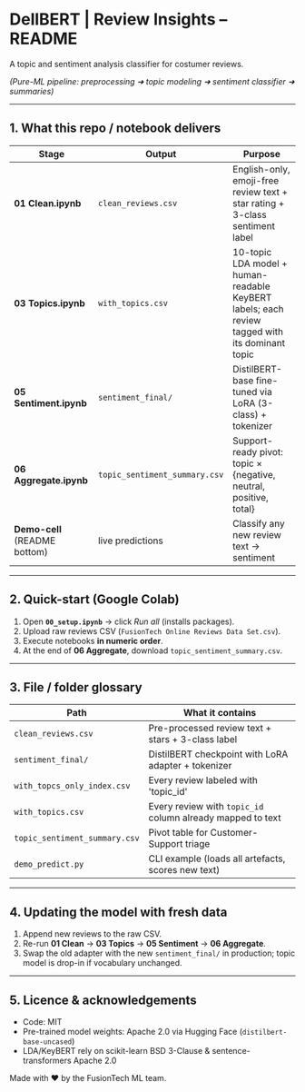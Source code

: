 # DellBERT | Review Insights – README
A topic and sentiment analysis classifier for costumer reviews.

*(Pure-ML pipeline: preprocessing ➜ topic modeling ➜ sentiment classifier ➜ summaries)*

---

## 1. What this repo / notebook delivers

| Stage                         | Output                                                                               | Purpose                                                                                        |
| ----------------------------- | ------------------------------------------------------------------------------------ | ---------------------------------------------------------------------------------------------- |
| **01 Clean.ipynb**            | `clean_reviews.csv`                                                                  | English-only, emoji-free review text + star rating + 3-class sentiment label                   |
| **03 Topics.ipynb**           | `with_topics.csv`                                                                    | 10-topic LDA model + human-readable KeyBERT labels; each review tagged with its dominant topic |
| **05 Sentiment.ipynb**        | `sentiment_final/`                                                                   | DistilBERT-base fine-tuned via LoRA (3-class) + tokenizer                                      |
| **06 Aggregate.ipynb**        | `topic_sentiment_summary.csv`                                                        | Support-ready pivot: topic × {negative, neutral, positive, total}                              |
| **Demo-cell** (README bottom) | live predictions                                                                     | Classify any new review text → sentiment                                               |

---

## 2. Quick-start (Google Colab)

1. Open **`00_setup.ipynb`** → click *Run all* (installs packages).
2. Upload raw reviews CSV (`FusionTech Online Reviews Data Set.csv`).
3. Execute notebooks **in numeric order**.
4. At the end of **06 Aggregate**, download `topic_sentiment_summary.csv`.

---

## 3. File / folder glossary

| Path                           | What it contains                                           |
| ------------------------------ | ---------------------------------------------------------- |
| `clean_reviews.csv`            | Pre-processed review text + stars + 3-class label          |
| `sentiment_final/`             | DistilBERT checkpoint with LoRA adapter + tokenizer        |
| `with_topcs_only_index.csv`    | Every review labeled with 'topic_id'                       |
| `with_topics.csv`              | Every review with `topic_id` column already mapped to text |
| `topic_sentiment_summary.csv`  | Pivot table for Customer-Support triage                    |
| `demo_predict.py`              | CLI example (loads all artefacts, scores new text)         |

---

## 4. Updating the model with fresh data

1. Append new reviews to the raw CSV.
2. Re-run **01 Clean** → **03 Topics** → **05 Sentiment** → **06 Aggregate**.
3. Swap the old adapter with the new `sentiment_final/` in production; topic model is drop-in if vocabulary unchanged.

---

## 5. Licence & acknowledgements

* Code: MIT
* Pre-trained model weights: Apache 2.0 via Hugging Face (`distilbert-base-uncased`)
* LDA/KeyBERT rely on scikit-learn BSD 3-Clause & sentence-transformers Apache 2.0

Made with ♥ by the FusionTech ML team.
